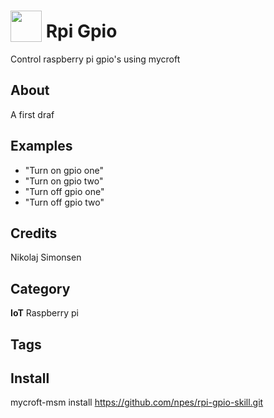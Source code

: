 # <img src="https://raw.githack.com/FortAwesome/Font-Awesome/master/svgs/solid/robot.svg" card_color="#273752" width="50" height="50" style="vertical-align:bottom"/> Rpi Gpio
Control raspberry pi gpio's using mycroft

## About
A first draf

## Examples
* "Turn on gpio one"
* "Turn on gpio two"
* "Turn off gpio one"
* "Turn off gpio two"

## Credits
Nikolaj Simonsen

## Category
**IoT**
Raspberry pi

## Tags

## Install

mycroft-msm install https://github.com/npes/rpi-gpio-skill.git
